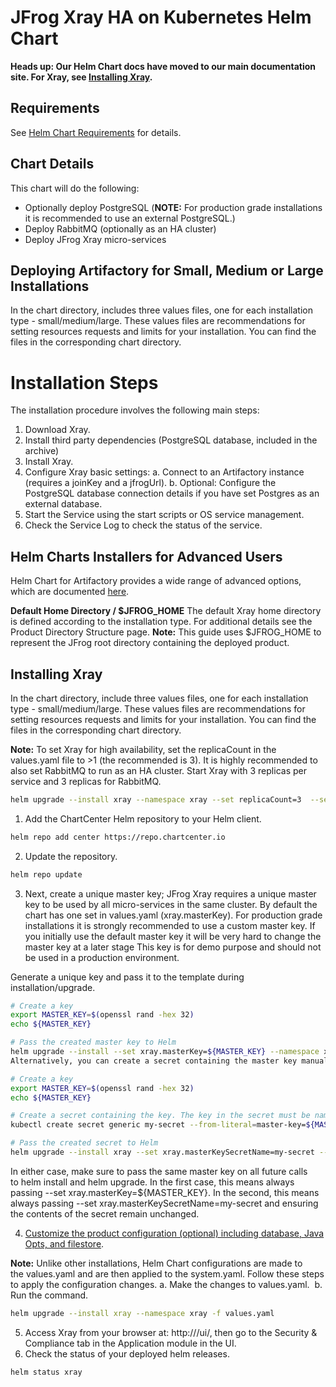 # JFrog Xray HA on Kubernetes Helm Chart

**Heads up: Our Helm Chart docs have moved to our main documentation site. For Xray, see [Installing Xray](https://www.jfrog.com/confluence/display/JFROG/Installing+Xray#InstallingXray-HelmInstallation.1).**

## Requirements
See [Helm Chart Requirements](https://www.jfrog.com/confluence/display/JFROG/System+Requirements#SystemRequirements-HelmChartRequirements) for details.

## Chart Details
This chart will do the following:

* Optionally deploy PostgreSQL (**NOTE:** For production grade installations it is recommended to use an external PostgreSQL.)
* Deploy RabbitMQ (optionally as an HA cluster)
* Deploy JFrog Xray micro-services

## Deploying Artifactory for Small, Medium or Large Installations

In the chart directory, includes three values files, one for each installation type - small/medium/large. These values files are recommendations for setting resources requests and limits for your installation. You can find the files in the corresponding chart directory.

# Installation Steps

The installation procedure involves the following main steps:

1. Download Xray.
2. Install third party dependencies (PostgreSQL database, included in the archive)
3. Install Xray.
4. Configure Xray basic settings:
  a. Connect to an Artifactory instance (requires a joinKey and a jfrogUrl).
  b. Optional: Configure the PostgreSQL database connection details if you have set Postgres as an external database.
5. Start the Service using the start scripts or OS service management.
6. Check the Service Log to check the status of the service.

## Helm Charts Installers for Advanced Users
Helm Chart for Artifactory provides a wide range of advanced options, which are documented [here](https://www.jfrog.com/confluence/display/JFROG/Helm+Charts+Installers+for+Advanced+Users).

**Default Home Directory / $JFROG_HOME**
The default Xray home directory is defined according to the installation type. For additional details see the Product Directory Structure page.
**Note:** This guide uses $JFROG_HOME to represent the JFrog root directory containing the deployed product.

## Installing Xray
In the chart directory, include three values files, one for each installation type - small/medium/large. These values files are recommendations for setting resources requests and limits for your installation. You can find the files in the corresponding chart directory.

**Note:** To set Xray for high availability, set the replicaCount in the values.yaml file to >1 (the recommended is 3). It is highly recommended to also set RabbitMQ to run as an HA cluster. Start Xray with 3 replicas per service and 3 replicas for RabbitMQ.
```bash
helm upgrade --install xray --namespace xray --set replicaCount=3  --set rabbitmq-ha.replicaCount=3 center/jfrog/xray
```

1. Add the ChartCenter Helm repository to your Helm client.

```bash
helm repo add center https://repo.chartcenter.io
```
2. Update the repository.

```bash
helm repo update
```
3. Next, create a unique master key; JFrog Xray requires a unique master key to be used by all micro-services in the same cluster. By default the chart has one set in values.yaml (xray.masterKey). For production grade installations it is strongly recommended to use a custom master key. If you initially use the default master key it will be very hard to change the master key at a later stage This key is for demo purpose and should not be used in a production environment.

Generate a unique key and pass it to the template during installation/upgrade.

```bash
# Create a key
export MASTER_KEY=$(openssl rand -hex 32)
echo ${MASTER_KEY}

# Pass the created master key to Helm
helm upgrade --install --set xray.masterKey=${MASTER_KEY} --namespace xray center/jfrog/xray
Alternatively, you can create a secret containing the master key manually and pass it to the template during installation/upgrade.

# Create a key
export MASTER_KEY=$(openssl rand -hex 32)
echo ${MASTER_KEY}

# Create a secret containing the key. The key in the secret must be named master-key
kubectl create secret generic my-secret --from-literal=master-key=${MASTER_KEY}

# Pass the created secret to Helm
helm upgrade --install xray --set xray.masterKeySecretName=my-secret --namespace xray center/jfrog/xray
```

In either case, make sure to pass the same master key on all future calls to helm install and helm upgrade. In the first case, this means always passing --set xray.masterKey=${MASTER_KEY}. In the second, this means always passing --set xray.masterKeySecretName=my-secret and ensuring the contents of the secret remain unchanged.

4. [Customize the product configuration (optional) including database, Java Opts, and filestore](https://www.jfrog.com/confluence/display/JFROG/Installing+Xray#InstallingXray-ProductConfiguration).

**Note:** Unlike other installations, Helm Chart configurations are made to the values.yaml and are then applied to the system.yaml.
Follow these steps to apply the configuration changes.
a. Make the changes to values.yaml. 
b. Run the command.

```bash
helm upgrade --install xray --namespace xray -f values.yaml
```
5. Access Xray from your browser at: http://<jfrogUrl>/ui/, then go to the Security & Compliance tab in the Application module in the UI.
6. Check the status of your deployed helm releases.

```bash
helm status xray
```
